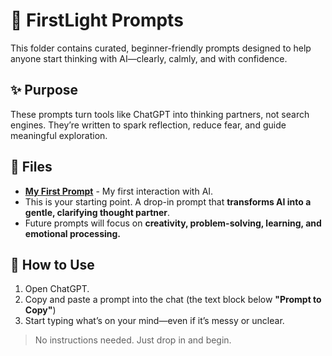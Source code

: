 # 🧠 FirstLight Prompts

This folder contains curated, beginner-friendly prompts designed to help anyone start thinking with AI—clearly, calmly, and with confidence.

## ✨ Purpose
These prompts turn tools like ChatGPT into thinking partners, not search engines. They’re written to spark reflection, reduce fear, and guide meaningful exploration.

## 📂 Files

- **[My First Prompt](https://raw.githubusercontent.com/ailiteracyforeveryone/firstlight/main/prompts/My_first_prompt.md)** - My first interaction with AI.
- This is your starting point. A drop-in prompt that **transforms AI into a gentle, clarifying thought partner**.
- Future prompts will focus on **creativity, problem-solving, learning, and emotional processing.**

## 🚀 How to Use
1. Open ChatGPT.
2. Copy and paste a prompt into the chat (the text block below **"Prompt to Copy"**)
3. Start typing what’s on your mind—even if it’s messy or unclear.

> No instructions needed. Just drop in and begin.
